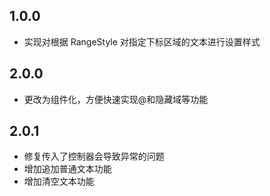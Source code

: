 ## 1.0.0
* 实现对根据 RangeStyle 对指定下标区域的文本进行设置样式

## 2.0.0
* 更改为组件化，方便快速实现@和隐藏域等功能

## 2.0.1
* 修复传入了控制器会导致异常的问题
* 增加追加普通文本功能
* 增加清空文本功能

